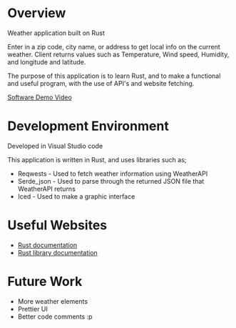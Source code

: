 # Overview

Weather application built on Rust

Enter in a zip code, city name, or address to get local info on the current weather. 
Client returns values such as Temperature, Wind speed, Humidity, and longitude and latitude.

The purpose of this application is to learn Rust, and to make a functional and useful program, with the use of API's and website fetching.

[Software Demo Video](https://youtu.be/qDqzN4YRofU)

# Development Environment

Developed in Visual Studio code

This application is written in Rust, and uses libraries such as;
- Reqwests - Used to fetch weather information using WeatherAPI
- Serde_json - Used to parse through the returned JSON file that WeatherAPI returns
- Iced - Used to make a graphic interface

# Useful Websites

- [Rust documentation](https://doc.rust-lang.org/rust-by-example/index.html)
- [Rust library documentation](https://docs.rs/)

# Future Work

- More weather elements
- Prettier UI
- Better code comments :p
